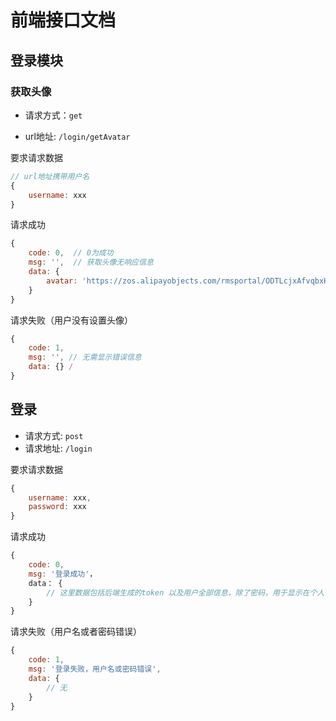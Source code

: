 # 前端接口文档

## 登录模块

### 获取头像

+ 请求方式：`get`

+ url地址: `/login/getAvatar`

要求请求数据

```javascript
// url地址携带用户名
{
    username: xxx
}
```



请求成功

```javascript
{
    code: 0,  // 0为成功
    msg: '',  // 获取头像无响应信息
    data: {
        avatar: 'https://zos.alipayobjects.com/rmsportal/ODTLcjxAfvqbxHnVXCYX.png' // 返回头像地址
    }
}
```

请求失败（用户没有设置头像）

```javascript
{
    code: 1,
    msg: '', // 无需显示错误信息
    data: {} /
}
```



## 登录

+ 请求方式: `post`
+ 请求地址: `/login`



要求请求数据

```javascript
{
    username: xxx,
    password: xxx
}
```



请求成功

```javascript
{
    code: 0,
    msg: '登录成功'，
    data： {
        // 这里数据包括后端生成的token 以及用户全部信息，除了密码，用于显示在个人中心
    }
}
```

请求失败（用户名或者密码错误）

```javascript
{
    code: 1,
    msg: '登录失败，用户名或密码错误',
    data: {
        // 无
    }
}
```



